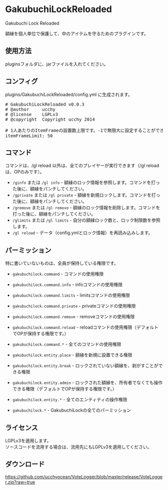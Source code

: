 GakubuchiLockReloaded
=====================

Gakubuchi Lock Reloaded

額縁を個人単位で保護して、中のアイテムを守るためのプラグインです。

使用方法
--------
pluginsフォルダに、jarファイルを入れてください。

コンフィグ
----------
plugins/GakubuchiLockReloaded/config.yml に生成されます。
<pre>
# GakubuchiLockReloaded v0.0.3
# @author     ucchy
# @license    LGPLv3
# @copyright  Copyright ucchy 2014

# 1人あたりのItemFrameの設置数上限です。-1で無限大に設定することができます。
itemFrameLimit: 50
</pre>

コマンド
--------
コマンドは、/gl reload 以外は、全てのプレイヤーが実行できます（/gl reload は、OPのみです）。
- `/ginfo` または `/gl info` - 額縁のロック情報を参照します。コマンドを打った後に、額縁をパンチしてください。
- `/gprivate` または `/gl private` - 額縁を新規ロックします。コマンドを打った後に、額縁をパンチしてください。
- `/gremove` または `/gl remove` - 額縁のロック情報を削除します。コマンドを打った後に、額縁をパンチしてください。
- `/glimits` または `/gl limits` - 自分の額縁ロック数と、ロック制限数を参照します。
- `/gl reload` - データ（config.ymlとロック情報）を再読み込みします。

パーミッション
--------------
特に書いていないものは、全員が保持している権限です。
- `gakubuchilock.command` - コマンドの使用権限
- `gakubuchilock.command.info` - infoコマンドの使用権限
- `gakubuchilock.command.limits` - limitsコマンドの使用権限
- `gakubuchilock.command.private` - privateコマンドの使用権限
- `gakubuchilock.command.remove` - removeコマンドの使用権限
- `gakubuchilock.command.reload` - reloadコマンドの使用権限（デフォルトでOPが保持する権限です。）
- `gakubuchilock.command.*` - 全てのコマンドの使用権限

- `gakubuchilock.entity.place` - 額縁を新規に設置できる権限
- `gakubuchilock.entity.break` - ロックされていない額縁を、剥がすことができる権限
- `gakubuchilock.entity.admin` - ロックされた額縁を、所有者でなくても操作できる権限（デフォルトでOPが保持する権限です。）
- `gakubuchilock.entity.*` - 全てのエンティティの操作権限

- `gakubuchilock.*` - GakubuchiLockの全てのパーミッション

ライセンス
----------
LGPLv3を適用します。<br/>
ソースコードを流用する場合は、流用先にもLGPLv3を適用してください。

ダウンロード
------------
https://github.com/ucchyocean/VoteLogger/blob/master/release/VoteLogger.zip?raw=true
